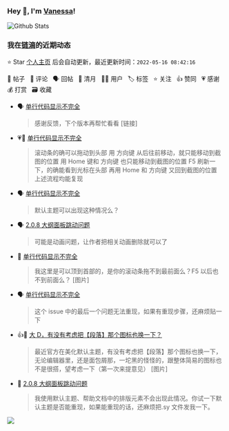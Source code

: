 ### Hey 👋, I'm [Vanessa](http://vanessa.b3log.org/)!

![Github Stats](https://github-readme-stats.vercel.app/api?username=Vanessa219&show_icons=true)

<!--events start -->

### 我在[链滴](https://ld246.com)的近期动态

⭐️ Star [个人主页](https://github.com/Vanessa219/Vanessa219) 后会自动更新，最近更新时间：`2022-05-16 08:42:16`

📝 帖子 &nbsp; 💬 评论 &nbsp; 🗣 回帖 &nbsp; 🌙 清月 &nbsp; 👨‍💻 用户 &nbsp; 🏷️ 标签 &nbsp; ⭐️ 关注 &nbsp; 👍 赞同 &nbsp; 💗 感谢 &nbsp; 💰 打赏 &nbsp; 🗃 收藏

* 🗣 [单行代码显示不完全](https://ld246.com/article/1652513535547/comment/1652537673614#comments)

  > 感谢反馈，下个版本再帮忙看看 [链接]
* 💗💬 [单行代码显示不完全](https://ld246.com/article/1652513535547/comment/1652537673614#comments)

  > 滚动条的确可以拖动到头部 用 方向键 从后往前移动，就只能移动到截图的位置 用 Home 键和 方向键 也只能移动到截图的位置 F5 刷新一下，的确能看到光标在头部 再用 Home 和 方向键 又回到截图的位置 上述流程均能复现
* 🗣 [单行代码显示不完全](https://ld246.com/article/1652513535547/comment/1652539022359#comments)

  > 默认主题可以出现这种情况么？
* 🗣 [2.0.8 大纲面板跳动问题](https://ld246.com/article/1652436902099/comment/1652448700177#comments)

  > 可能是动画问题，让作者把相关动画删除就可以了
* 💬 [单行代码显示不完全](https://ld246.com/article/1652513535547/comment/1652534192107#comments)

  > 我这里是可以顶到首部的，是你的滚动条拖不到最前面么？F5 以后也不到前面么？ [图片]
* 🗣 [单行代码显示不完全](https://ld246.com/article/1652513535547/comment/1652515733229#comments)

  > 这个 issue 中的最后一个问题无法重现，如果有重现步骤，还麻烦贴一下
* 👍📝 [大 D，有没有考虑把【段落】那个图标也换一下？](https://ld246.com/article/1652444841258)

  > 最近官方在美化默认主题，有没有考虑把【段落】那个图标也换一下，无论编辑器里，还是面包屑那，一坨黑的怪怪的，跟整体简易的图标也不是很搭，望考虑一下（第一次来提意见） [图片]
* 💬 [2.0.8 大纲面板跳动问题](https://ld246.com/article/1652436902099/comment/1652442134679#comments)

  > 我使用默认主题、帮助文档中的排版元素不会出现此情况。你试一下默认主题是否能重现，如果能重现的话，还麻烦把.sy 文件发我一下。


<!--events end -->

<a title="Hits" target="_blank" href="https://github.com/Vanessa219/Vanessa219"><img src="https://hits.b3log.org/Vanessa219/Vanessa219.svg"></a>
